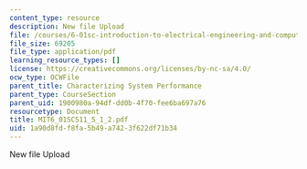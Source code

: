 ```yaml
---
content_type: resource
description: New file Upload
file: /courses/6-01sc-introduction-to-electrical-engineering-and-computer-science-i-spring-2011/1a90d8fdf8fa5b49a7423f622df71b34_MIT6_01SCS11_5_1_2.pdf
file_size: 69205
file_type: application/pdf
learning_resource_types: []
license: https://creativecommons.org/licenses/by-nc-sa/4.0/
ocw_type: OCWFile
parent_title: Characterizing System Performance
parent_type: CourseSection
parent_uid: 1900980a-94df-dd0b-4f70-fee6ba697a76
resourcetype: Document
title: MIT6_01SCS11_5_1_2.pdf
uid: 1a90d8fd-f8fa-5b49-a742-3f622df71b34
---
```

New file Upload